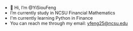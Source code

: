 - 👋 Hi, I’m @YiSiouFeng
- I’m currently study in NCSU Financial Mathematics
- I'm currently learning Python in Finance
- You can reach me through my email: yfeng25@ncsu.edu

<!---
YiSiouFeng/YiSiouFeng is a ✨ special ✨ repository because its `README.md` (this file) appears on your GitHub profile.
You can click the Preview link to take a look at your changes.
--->
